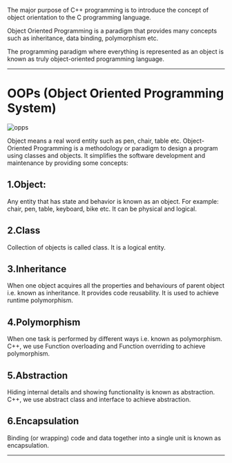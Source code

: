 The major purpose of C++ programming is to introduce the concept of object orientation to the C programming language.

Object Oriented Programming is a paradigm that provides many concepts such as inheritance, data binding, polymorphism etc.

The programming paradigm where everything is represented as an object is known as truly object-oriented programming language. 

---

# **OOPs (Object Oriented Programming System)**

![opps](https://www.sitesbay.com/cpp/images/oops/oops-concept-in-cpp.png)

Object means a real word entity such as pen, chair, table etc. Object-Oriented Programming is a methodology or paradigm to design a program using classes and objects. It simplifies the software development and maintenance by providing some concepts:

##  1.Object:
Any entity that has state and behavior is known as an object. For example: chair, pen, table, keyboard, bike etc. It can be physical and logical.

## 2.Class
Collection of objects is called class. It is a logical entity.

## 3.Inheritance
When one object acquires all the properties and behaviours of parent object i.e. known as inheritance. It provides code reusability. It is used to achieve runtime polymorphism.

## 4.Polymorphism
When one task is performed by different ways i.e. known as polymorphism.
C++, we use Function overloading and Function overriding to achieve polymorphism.

## 5.Abstraction
Hiding internal details and showing functionality is known as abstraction. 
C++, we use abstract class and interface to achieve abstraction.

## 6.Encapsulation
Binding (or wrapping) code and data together into a single unit is known as encapsulation.

---
